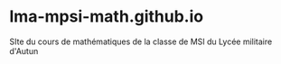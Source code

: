 # lma-mpsi-math.github.io
SIte du cours de mathématiques de la classe de MSI du Lycée militaire d'Autun
